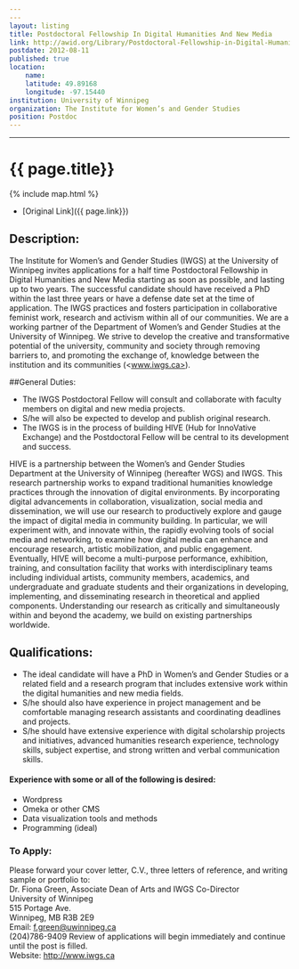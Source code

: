 ```yaml
---
---
layout: listing
title: Postdoctoral Fellowship In Digital Humanities And New Media
link: http://awid.org/Library/Postdoctoral-Fellowship-in-Digital-Humanities-and-New-Media
postdate: 2012-08-11
published: true
location:
    name: 
    latitude: 49.89168
    longitude: -97.15440
institution: University of Winnipeg
organization: The Institute for Women’s and Gender Studies
position: Postdoc
---
```

---

# {{ page.title}}

{% include map.html %}



* [Original Link]({{ page.link}})

## Description:

The Institute for Women’s and Gender Studies (IWGS) at the University of Winnipeg invites applications for a half time Postdoctoral Fellowship in Digital Humanities and New Media starting as soon as possible, and lasting up to two years.
The successful candidate should have received a PhD within the last three years or have a defense date set at the time of application.
The IWGS practices and fosters participation in collaborative feminist work, research and activism within all of our communities. We are a working partner of the Department of Women’s and Gender Studies at the University of Winnipeg. We strive to develop the creative and transformative potential of the university, community and society through removing barriers to, and promoting the exchange of, knowledge between the institution and its communities (<www.iwgs.ca>).

##General Duties:

* The IWGS Postdoctoral Fellow will consult and collaborate with faculty members on digital and new media projects. 
* S/he will also be expected to develop and publish original research. 
* The IWGS is in the process of building HIVE (Hub for InnoVative Exchange) and the Postdoctoral Fellow will be central to its development and success.

HIVE is a partnership between the Women’s and Gender Studies Department at the University of Winnipeg (hereafter WGS) and IWGS. This research partnership works to expand traditional humanities knowledge practices through the innovation of digital environments. By incorporating digital advancements in collaboration, visualization, social media and dissemination, we will use our research to productively explore and gauge the impact of digital media in community building. In particular, we will experiment with, and innovate within, the rapidly evolving tools of social media and networking, to examine how digital media can enhance and encourage research, artistic mobilization, and public engagement.
Eventually, HIVE will become a multi-purpose performance, exhibition, training, and consultation facility that works with interdisciplinary teams including individual artists, community members, academics, and undergraduate and graduate students and their organizations in developing, implementing, and disseminating research in theoretical and applied components. Understanding our research as critically and simultaneously within and beyond the academy, we build on existing partnerships worldwide.

## Qualifications:

* The ideal candidate will have a PhD in Women’s and Gender Studies or a related field and a research program that includes extensive work within the digital humanities and new media fields. 
* S/he should also have experience in project management and be comfortable managing research assistants and coordinating deadlines and projects.
* S/he should have extensive experience with digital scholarship projects and initiatives, advanced humanities research experience, technology skills, subject expertise, and strong written and verbal communication skills.
#### Experience with some or all of the following is desired: 
* Wordpress 
* Omeka or other CMS 
* Data visualization tools and methods 
* Programming (ideal)

### To Apply:

Please forward your cover letter, C.V., three letters of reference, and writing sample or portfolio to:  
Dr. Fiona Green, Associate Dean of Arts and IWGS Co-Director  
University of Winnipeg  
515 Portage Ave.  
Winnipeg, MB R3B 2E9  
Email: f.green@uwinnipeg.ca  
(204)786-9409 
Review of applications will begin immediately and continue until the post is filled.   
Website: <http://www.iwgs.ca>  
